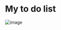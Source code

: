 # My to do list

![image](https://user-images.githubusercontent.com/108657283/185281989-10963a21-af7d-450d-80e4-6add64e263ab.png)


